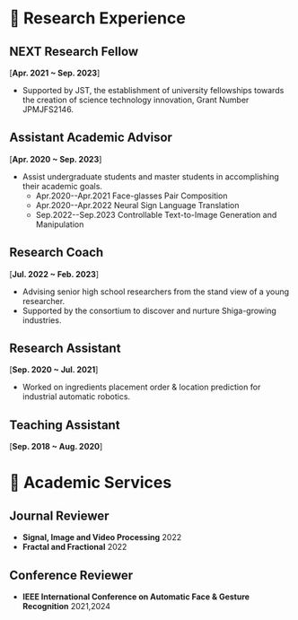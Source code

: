 # 🌱 Research Experience

## NEXT Research Fellow
[**Apr. 2021 ~ Sep. 2023**] 

- Supported by JST, the establishment of university fellowships towards the creation of science technology innovation, Grant Number JPMJFS2146.

## Assistant Academic Advisor
[**Apr. 2020 ~ Sep. 2023**]
- Assist undergraduate students and master students in accomplishing their academic goals.
	* Apr.2020--Apr.2021 Face-glasses Pair Composition
	* Apr.2020--Apr.2022 Neural Sign Language Translation
	* Sep.2022--Sep.2023 Controllable Text-to-Image Generation and Manipulation

## Research Coach
[**Jul. 2022 ~ Feb. 2023**] 
- Advising senior high school researchers from the stand view of a young researcher.
- Supported by the consortium to discover and nurture Shiga-growing industries.

## Research Assistant
[**Sep. 2020 ~ Jul. 2021**] 
- Worked on ingredients placement order & location prediction for industrial automatic robotics.

## Teaching Assistant
[**Sep. 2018 ~ Aug. 2020**] 


# 🍬 Academic Services

## Journal Reviewer
- **Signal, Image and Video Processing** 2022
- **Fractal and Fractional** 2022

## Conference Reviewer
- **IEEE International Conference on Automatic Face & Gesture Recognition** 2021,2024

